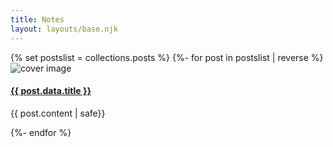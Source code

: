 ```yaml
---
title: Notes
layout: layouts/base.njk
---
```

<section class="posts">
{% set postslist = collections.posts %}
{%- for post in postslist | reverse %}
<article>

<img src="{{post.data.cover}}" alt="cover image" class="cover"/>
<h4><a href="{{ post.url }}">{{ post.data.title }}</a></h4>

{{ post.content | safe}}

</article>
{%- endfor %}
</section>

